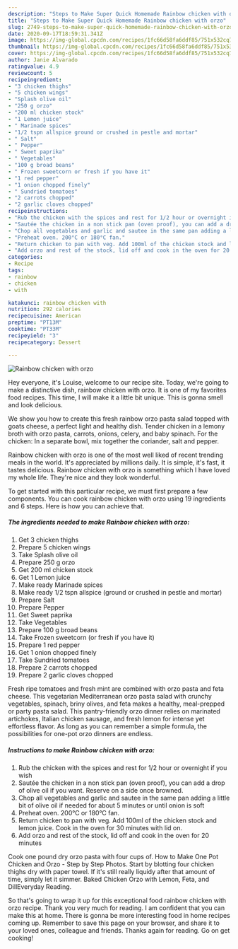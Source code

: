 ```yaml
---
description: "Steps to Make Super Quick Homemade Rainbow chicken with orzo"
title: "Steps to Make Super Quick Homemade Rainbow chicken with orzo"
slug: 2749-steps-to-make-super-quick-homemade-rainbow-chicken-with-orzo
date: 2020-09-17T18:59:31.341Z
image: https://img-global.cpcdn.com/recipes/1fc66d58fa6ddf85/751x532cq70/rainbow-chicken-with-orzo-recipe-main-photo.jpg
thumbnail: https://img-global.cpcdn.com/recipes/1fc66d58fa6ddf85/751x532cq70/rainbow-chicken-with-orzo-recipe-main-photo.jpg
cover: https://img-global.cpcdn.com/recipes/1fc66d58fa6ddf85/751x532cq70/rainbow-chicken-with-orzo-recipe-main-photo.jpg
author: Janie Alvarado
ratingvalue: 4.9
reviewcount: 5
recipeingredient:
- "3 chicken thighs"
- "5 chicken wings"
- "Splash olive oil"
- "250 g orzo"
- "200 ml chicken stock"
- "1 Lemon juice"
- " Marinade spices"
- "1/2 tspn allspice ground or crushed in pestle and mortar"
- " Salt"
- " Pepper"
- " Sweet paprika"
- " Vegetables"
- "100 g broad beans"
- " Frozen sweetcorn or fresh if you have it"
- "1 red pepper"
- "1 onion chopped finely"
- " Sundried tomatoes"
- "2 carrots chopped"
- "2 garlic cloves chopped"
recipeinstructions:
- "Rub the chicken with the spices and rest for 1/2 hour or overnight if you wish"
- "Sautée the chicken in a non stick pan (oven proof), you can add a drop of olive oil if you want. Reserve on a side once browned."
- "Chop all vegetables and garlic and sautee in the same pan adding a little bit of olive oil if needed for about 5 minutes or until onion is soft"
- "Preheat oven. 200°C or 180°C fan."
- "Return chicken to pan with veg. Add 100ml of the chicken stock and lemon juice. Cook in the oven for 30 minutes with lid on."
- "Add orzo and rest of the stock, lid off and cook in the oven for 20 minutes"
categories:
- Recipe
tags:
- rainbow
- chicken
- with

katakunci: rainbow chicken with 
nutrition: 292 calories
recipecuisine: American
preptime: "PT13M"
cooktime: "PT33M"
recipeyield: "3"
recipecategory: Dessert

---
```



![Rainbow chicken with orzo](https://img-global.cpcdn.com/recipes/1fc66d58fa6ddf85/751x532cq70/rainbow-chicken-with-orzo-recipe-main-photo.jpg)

Hey everyone, it's Louise, welcome to our recipe site. Today, we're going to make a distinctive dish, rainbow chicken with orzo. It is one of my favorites food recipes. This time, I will make it a little bit unique. This is gonna smell and look delicious.

We show you how to create this fresh rainbow orzo pasta salad topped with goats cheese, a perfect light and healthy dish. Tender chicken in a lemony broth with orzo pasta, carrots, onions, celery, and baby spinach. For the chicken: In a separate bowl, mix together the coriander, salt and pepper.

Rainbow chicken with orzo is one of the most well liked of recent trending meals in the world. It's appreciated by millions daily. It is simple, it's fast, it tastes delicious. Rainbow chicken with orzo is something which I have loved my whole life. They're nice and they look wonderful.


To get started with this particular recipe, we must first prepare a few components. You can cook rainbow chicken with orzo using 19 ingredients and 6 steps. Here is how you can achieve that.

<!--inarticleads1-->

##### The ingredients needed to make Rainbow chicken with orzo:

1. Get 3 chicken thighs
1. Prepare 5 chicken wings
1. Take Splash olive oil
1. Prepare 250 g orzo
1. Get 200 ml chicken stock
1. Get 1 Lemon juice
1. Make ready  Marinade spices
1. Make ready 1/2 tspn allspice (ground or crushed in pestle and mortar)
1. Prepare  Salt
1. Prepare  Pepper
1. Get  Sweet paprika
1. Take  Vegetables
1. Prepare 100 g broad beans
1. Take  Frozen sweetcorn (or fresh if you have it)
1. Prepare 1 red pepper
1. Get 1 onion chopped finely
1. Take  Sundried tomatoes
1. Prepare 2 carrots chopped
1. Prepare 2 garlic cloves chopped


Fresh ripe tomatoes and fresh mint are combined with orzo pasta and feta cheese. This vegetarian Mediterranean orzo pasta salad with crunchy vegetables, spinach, briny olives, and feta makes a healthy, meal-prepped or party pasta salad. This pantry-friendly orzo dinner relies on marinated artichokes, Italian chicken sausage, and fresh lemon for intense yet effortless flavor. As long as you can remember a simple formula, the possibilities for one-pot orzo dinners are endless. 

<!--inarticleads2-->

##### Instructions to make Rainbow chicken with orzo:

1. Rub the chicken with the spices and rest for 1/2 hour or overnight if you wish
1. Sautée the chicken in a non stick pan (oven proof), you can add a drop of olive oil if you want. Reserve on a side once browned.
1. Chop all vegetables and garlic and sautee in the same pan adding a little bit of olive oil if needed for about 5 minutes or until onion is soft
1. Preheat oven. 200°C or 180°C fan.
1. Return chicken to pan with veg. Add 100ml of the chicken stock and lemon juice. Cook in the oven for 30 minutes with lid on.
1. Add orzo and rest of the stock, lid off and cook in the oven for 20 minutes


Cook one pound dry orzo pasta with four cups of. How to Make One Pot Chicken and Orzo - Step by Step Photos. Start by blotting four chicken thighs dry with paper towel. If it&#39;s still really liquidy after that amount of time, simply let it simmer. Baked Chicken Orzo with Lemon, Feta, and DillEveryday Reading. 

So that's going to wrap it up for this exceptional food rainbow chicken with orzo recipe. Thank you very much for reading. I am confident that you can make this at home. There is gonna be more interesting food in home recipes coming up. Remember to save this page on your browser, and share it to your loved ones, colleague and friends. Thanks again for reading. Go on get cooking!
